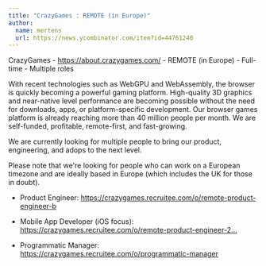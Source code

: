 ```yaml
---
title: "CrazyGames : REMOTE (in Europe)"
author:
  name: mertens
  url: https://news.ycombinator.com/item?id=44761240
---
```

CrazyGames - <a href="https:&#x2F;&#x2F;about.crazygames.com&#x2F;" rel="nofollow">https:&#x2F;&#x2F;about.crazygames.com&#x2F;</a> - REMOTE (in Europe) - Full-time - Multiple roles

With recent technologies such as WebGPU and WebAssembly, the browser is quickly becoming a powerful gaming platform. High-quality 3D graphics and near-native level performance are becoming possible without the need for downloads, apps, or platform-specific development. Our browser games platform is already reaching more than 40 million people per month. We are self-funded, profitable, remote-first, and fast-growing.

We are currently looking for multiple people to bring our product, engineering, and adops to the next level.

Please note that we&#x27;re looking for people who can work on a European timezone and are ideally based in Europe (which includes the UK for those in doubt).

* Product Engineer: <a href="https:&#x2F;&#x2F;crazygames.recruitee.com&#x2F;o&#x2F;remote-product-engineer-b" rel="nofollow">https:&#x2F;&#x2F;crazygames.recruitee.com&#x2F;o&#x2F;remote-product-engineer-b</a>

* Mobile App Developer (iOS focus): <a href="https:&#x2F;&#x2F;crazygames.recruitee.com&#x2F;o&#x2F;remote-product-engineer-2-6" rel="nofollow">https:&#x2F;&#x2F;crazygames.recruitee.com&#x2F;o&#x2F;remote-product-engineer-2...</a>

* Programmatic Manager: <a href="https:&#x2F;&#x2F;crazygames.recruitee.com&#x2F;o&#x2F;programmatic-manager" rel="nofollow">https:&#x2F;&#x2F;crazygames.recruitee.com&#x2F;o&#x2F;programmatic-manager</a>
<JobApplication />
